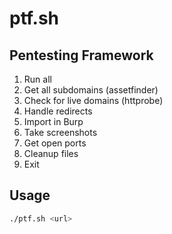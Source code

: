 # ptf.sh
## Pentesting Framework
1. Run all
2. Get all subdomains (assetfinder)
3. Check for live domains (httprobe)
4. Handle redirects
5. Import in Burp
6. Take screenshots
7. Get open ports
8. Cleanup files
9. Exit

## Usage
```bash
./ptf.sh <url>
```
